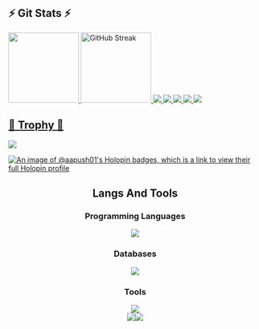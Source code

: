 
## ⚡ Git Stats ⚡
<div>
  <a href="https://github.com/aapush01">
  <img loading="lazy" height="140em" src="https://github-readme-stats.vercel.app/api/top-langs/?username=aapush01&layout=compact&langs_count=7&theme=algolia"/>
  <img height="140em" src="https://streak-stats.demolab.com?user=aapush01&theme=algolia" alt="GitHub Streak" />  
  <img src="https://github-profile-summary-cards.vercel.app/api/cards/profile-details?username=aapush01&theme=algolia">
  <img src="https://github-profile-summary-cards.vercel.app/api/cards/repos-per-language?username=aapush01&theme=algolia">
  <img src="https://github-profile-summary-cards.vercel.app/api/cards/most-commit-language?username=aapush01&theme=algolia">
  <img src="https://github-profile-summary-cards.vercel.app/api/cards/stats?username=aapush01&theme=algolia">
  <img src="https://github-profile-summary-cards.vercel.app/api/cards/productive-time?username=aapush01&theme=algolia">
</div>
    
## 👑 Trophy 👑  
<div>    
<a href=""><img src = "https://github-profile-trophy.vercel.app/?username=aapush01&theme=algolia&column=-1&rank=-?"></a>
</div>

[![An image of @aapush01's Holopin badges, which is a link to view their full Holopin profile](https://holopin.me/aapush01)](https://holopin.io/@aapush01)

<div align=center>
  <h2>Langs And Tools</h2>
  <h3>Programming Languages</h3>
     <img src="https://skillicons.dev/icons?i=js,ts,java,cpp,html,css,nextjs,react,nodejs,express">
  <h3>Databases</h3>
    <img src="https://skillicons.dev/icons?i=mysql,postgresql,mongodb">
  <h3>Tools</h3>
    <img src="https://skillicons.dev/icons?i=github,git,vscode,postman,aws,visualstudio,arduino">
</div>

<div style='display:flex !important; flex-direction:row !important; align-items:center !important; justify-content:center !important;'>
  <a href="https://www.linkedin.com/in/muhammad-shahid/" target="_blank"><img loading="lazy" src="https://img.shields.io/badge/-LinkedIn-%230077B5?style=for-the-badge&logo=linkedin&logoColor=white" target="_blank"></a>
  <a href="https://twitter.com/aapush2" target="_blank"><img loading="lazy" src="https://img.shields.io/badge/-Twitter-%231DA1F2?style=for-the-badge&logo=twitter&logoColor=white" target="_blank"></a>
</div>
